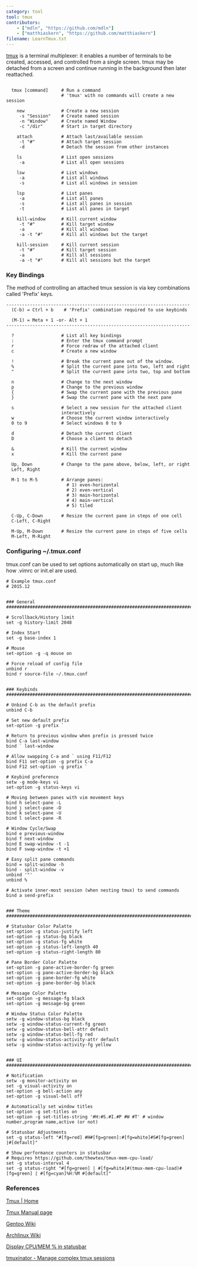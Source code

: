 ```yaml
---
category: tool
tool: tmux
contributors:
    - ["mdln", "https://github.com/mdln"]
    - ["matthiaskern", "https://github.com/matthiaskern"]
filename: LearnTmux.txt
---
```



[tmux](http://tmux.github.io)
is a terminal multiplexer: it enables a number of terminals
to be created, accessed, and controlled from a single screen. tmux
may be detached from a screen and continue running in the background
then later reattached.


```

  tmux [command]     # Run a command
                     # 'tmux' with no commands will create a new session

    new              # Create a new session
     -s "Session"    # Create named session
     -n "Window"     # Create named Window
     -c "/dir"       # Start in target directory

    attach           # Attach last/available session
     -t "#"          # Attach target session
     -d              # Detach the session from other instances

    ls               # List open sessions
     -a              # List all open sessions

    lsw              # List windows
     -a              # List all windows
     -s              # List all windows in session

    lsp              # List panes
     -a              # List all panes
     -s              # List all panes in session
     -t              # List all panes in target

    kill-window      # Kill current window
     -t "#"          # Kill target window
     -a              # Kill all windows
     -a -t "#"       # Kill all windows but the target

    kill-session     # Kill current session
     -t "#"          # Kill target session
     -a              # Kill all sessions
     -a -t "#"       # Kill all sessions but the target

```


### Key Bindings

The method of controlling an attached tmux session is via key
combinations called 'Prefix' keys.

```
----------------------------------------------------------------------
  (C-b) = Ctrl + b    # 'Prefix' combination required to use keybinds

  (M-1) = Meta + 1 -or- Alt + 1
----------------------------------------------------------------------

  ?                  # List all key bindings
  :                  # Enter the tmux command prompt
  r                  # Force redraw of the attached client
  c                  # Create a new window

  !                  # Break the current pane out of the window.
  %                  # Split the current pane into two, left and right
  "                  # Split the current pane into two, top and bottom

  n                  # Change to the next window
  p                  # Change to the previous window
  {                  # Swap the current pane with the previous pane
  }                  # Swap the current pane with the next pane

  s                  # Select a new session for the attached client
                     interactively
  w                  # Choose the current window interactively
  0 to 9             # Select windows 0 to 9

  d                  # Detach the current client
  D                  # Choose a client to detach

  &                  # Kill the current window
  x                  # Kill the current pane

  Up, Down           # Change to the pane above, below, left, or right
  Left, Right

  M-1 to M-5         # Arrange panes:
                       # 1) even-horizontal
                       # 2) even-vertical
                       # 3) main-horizontal
                       # 4) main-vertical
                       # 5) tiled

  C-Up, C-Down       # Resize the current pane in steps of one cell
  C-Left, C-Right

  M-Up, M-Down       # Resize the current pane in steps of five cells
  M-Left, M-Right

```


### Configuring ~/.tmux.conf

tmux.conf can be used to set options automatically on start up, much
like how .vimrc or init.el are used.

```
# Example tmux.conf
# 2015.12


### General
###########################################################################

# Scrollback/History limit
set -g history-limit 2048

# Index Start
set -g base-index 1

# Mouse
set-option -g -q mouse on

# Force reload of config file
unbind r
bind r source-file ~/.tmux.conf


### Keybinds
###########################################################################

# Unbind C-b as the default prefix
unbind C-b

# Set new default prefix
set-option -g prefix `

# Return to previous window when prefix is pressed twice
bind C-a last-window
bind ` last-window

# Allow swapping C-a and ` using F11/F12
bind F11 set-option -g prefix C-a
bind F12 set-option -g prefix `

# Keybind preference
setw -g mode-keys vi
set-option -g status-keys vi

# Moving between panes with vim movement keys
bind h select-pane -L
bind j select-pane -D
bind k select-pane -U
bind l select-pane -R

# Window Cycle/Swap
bind e previous-window
bind f next-window
bind E swap-window -t -1
bind F swap-window -t +1

# Easy split pane commands
bind = split-window -h
bind - split-window -v
unbind '"'
unbind %

# Activate inner-most session (when nesting tmux) to send commands
bind a send-prefix


### Theme
###########################################################################

# Statusbar Color Palatte
set-option -g status-justify left
set-option -g status-bg black
set-option -g status-fg white
set-option -g status-left-length 40
set-option -g status-right-length 80

# Pane Border Color Palette
set-option -g pane-active-border-fg green
set-option -g pane-active-border-bg black
set-option -g pane-border-fg white
set-option -g pane-border-bg black

# Message Color Palette
set-option -g message-fg black
set-option -g message-bg green

# Window Status Color Palette
setw -g window-status-bg black
setw -g window-status-current-fg green
setw -g window-status-bell-attr default
setw -g window-status-bell-fg red
setw -g window-status-activity-attr default
setw -g window-status-activity-fg yellow


### UI
###########################################################################

# Notification
setw -g monitor-activity on
set -g visual-activity on
set-option -g bell-action any
set-option -g visual-bell off

# Automatically set window titles
set-option -g set-titles on
set-option -g set-titles-string '#H:#S.#I.#P #W #T' # window number,program name,active (or not)

# Statusbar Adjustments
set -g status-left "#[fg=red] #H#[fg=green]:#[fg=white]#S#[fg=green] |#[default]"

# Show performance counters in statusbar
# Requires https://github.com/thewtex/tmux-mem-cpu-load/
set -g status-interval 4
set -g status-right "#[fg=green] | #[fg=white]#(tmux-mem-cpu-load)#[fg=green] | #[fg=cyan]%H:%M #[default]"

```


### References

[Tmux | Home](http://tmux.github.io)

[Tmux Manual page](http://www.openbsd.org/cgi-bin/man.cgi/OpenBSD-current/man1/tmux.1?query=tmux)

[Gentoo Wiki](http://wiki.gentoo.org/wiki/Tmux)

[Archlinux Wiki](https://wiki.archlinux.org/index.php/Tmux)

[Display CPU/MEM % in statusbar](https://stackoverflow.com/questions/11558907/is-there-a-better-way-to-display-cpu-usage-in-tmux)

[tmuxinator - Manage complex tmux sessions](https://github.com/tmuxinator/tmuxinator)
